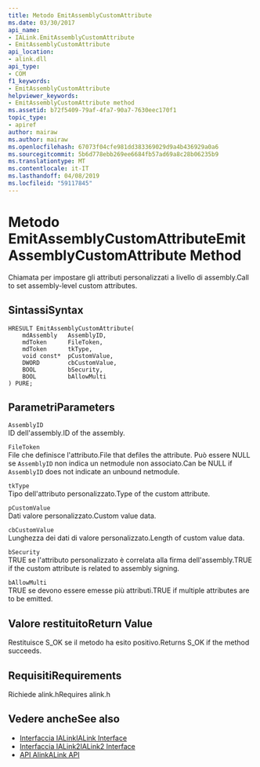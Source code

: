 ```yaml
---
title: Metodo EmitAssemblyCustomAttribute
ms.date: 03/30/2017
api_name:
- IALink.EmitAssemblyCustomAttribute
- EmitAssemblyCustomAttribute
api_location:
- alink.dll
api_type:
- COM
f1_keywords:
- EmitAssemblyCustomAttribute
helpviewer_keywords:
- EmitAssemblyCustomAttribute method
ms.assetid: b72f5409-79af-4fa7-90a7-7630eec170f1
topic_type:
- apiref
author: mairaw
ms.author: mairaw
ms.openlocfilehash: 67073f04cfe981dd383369029d9a4b436929a0a6
ms.sourcegitcommit: 5b6d778ebb269ee6684fb57ad69a8c28b06235b9
ms.translationtype: MT
ms.contentlocale: it-IT
ms.lasthandoff: 04/08/2019
ms.locfileid: "59117845"
---
```

# <a name="emitassemblycustomattribute-method"></a><span data-ttu-id="e7ea3-102">Metodo EmitAssemblyCustomAttribute</span><span class="sxs-lookup"><span data-stu-id="e7ea3-102">EmitAssemblyCustomAttribute Method</span></span>
<span data-ttu-id="e7ea3-103">Chiamata per impostare gli attributi personalizzati a livello di assembly.</span><span class="sxs-lookup"><span data-stu-id="e7ea3-103">Call to set assembly-level custom attributes.</span></span>  
  
## <a name="syntax"></a><span data-ttu-id="e7ea3-104">Sintassi</span><span class="sxs-lookup"><span data-stu-id="e7ea3-104">Syntax</span></span>  
  
```  
HRESULT EmitAssemblyCustomAttribute(  
    mdAssembly   AssemblyID,  
    mdToken      FileToken,  
    mdToken      tkType,  
    void const*  pCustomValue,  
    DWORD        cbCustomValue,  
    BOOL         bSecurity,  
    BOOL         bAllowMulti  
) PURE;  
```  
  
## <a name="parameters"></a><span data-ttu-id="e7ea3-105">Parametri</span><span class="sxs-lookup"><span data-stu-id="e7ea3-105">Parameters</span></span>  
 `AssemblyID`  
 <span data-ttu-id="e7ea3-106">ID dell'assembly.</span><span class="sxs-lookup"><span data-stu-id="e7ea3-106">ID of the assembly.</span></span>  
  
 `FileToken`  
 <span data-ttu-id="e7ea3-107">File che definisce l'attributo.</span><span class="sxs-lookup"><span data-stu-id="e7ea3-107">File that defiles the attribute.</span></span> <span data-ttu-id="e7ea3-108">Può essere NULL se `AssemblyID` non indica un netmodule non associato.</span><span class="sxs-lookup"><span data-stu-id="e7ea3-108">Can be NULL if `AssemblyID` does not indicate an unbound netmodule.</span></span>  
  
 `tkType`  
 <span data-ttu-id="e7ea3-109">Tipo dell'attributo personalizzato.</span><span class="sxs-lookup"><span data-stu-id="e7ea3-109">Type of the custom attribute.</span></span>  
  
 `pCustomValue`  
 <span data-ttu-id="e7ea3-110">Dati valore personalizzato.</span><span class="sxs-lookup"><span data-stu-id="e7ea3-110">Custom value data.</span></span>  
  
 `cbCustomValue`  
 <span data-ttu-id="e7ea3-111">Lunghezza dei dati di valore personalizzato.</span><span class="sxs-lookup"><span data-stu-id="e7ea3-111">Length of custom value data.</span></span>  
  
 `bSecurity`  
 <span data-ttu-id="e7ea3-112">TRUE se l'attributo personalizzato è correlata alla firma dell'assembly.</span><span class="sxs-lookup"><span data-stu-id="e7ea3-112">TRUE if the custom attribute is related to assembly signing.</span></span>  
  
 `bAllowMulti`  
 <span data-ttu-id="e7ea3-113">TRUE se devono essere emesse più attributi.</span><span class="sxs-lookup"><span data-stu-id="e7ea3-113">TRUE if multiple attributes are to be emitted.</span></span>  
  
## <a name="return-value"></a><span data-ttu-id="e7ea3-114">Valore restituito</span><span class="sxs-lookup"><span data-stu-id="e7ea3-114">Return Value</span></span>  
 <span data-ttu-id="e7ea3-115">Restituisce S_OK se il metodo ha esito positivo.</span><span class="sxs-lookup"><span data-stu-id="e7ea3-115">Returns S_OK if the method succeeds.</span></span>  
  
## <a name="requirements"></a><span data-ttu-id="e7ea3-116">Requisiti</span><span class="sxs-lookup"><span data-stu-id="e7ea3-116">Requirements</span></span>  
 <span data-ttu-id="e7ea3-117">Richiede alink.h</span><span class="sxs-lookup"><span data-stu-id="e7ea3-117">Requires alink.h</span></span>  
  
## <a name="see-also"></a><span data-ttu-id="e7ea3-118">Vedere anche</span><span class="sxs-lookup"><span data-stu-id="e7ea3-118">See also</span></span>

- [<span data-ttu-id="e7ea3-119">Interfaccia IALink</span><span class="sxs-lookup"><span data-stu-id="e7ea3-119">IALink Interface</span></span>](../../../../docs/framework/unmanaged-api/alink/ialink-interface.md)
- [<span data-ttu-id="e7ea3-120">Interfaccia IALink2</span><span class="sxs-lookup"><span data-stu-id="e7ea3-120">IALink2 Interface</span></span>](../../../../docs/framework/unmanaged-api/alink/ialink2-interface.md)
- [<span data-ttu-id="e7ea3-121">API Alink</span><span class="sxs-lookup"><span data-stu-id="e7ea3-121">ALink API</span></span>](../../../../docs/framework/unmanaged-api/alink/index.md)
